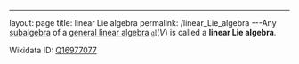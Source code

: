 ---
 layout: page
 title: linear Lie algebra
 permalink: /linear_Lie_algebra
---Any [subalgebra](https://defsmath.github.io/DefsMath/subalgebra) of a [general linear algebra](https://defsmath.github.io/DefsMath/general_linear_algebra) $\mathfrak{gl}(V)$ is called a **linear Lie algebra**. 

Wikidata ID: [Q16977077](https://www.wikidata.org/wiki/Q16977077)